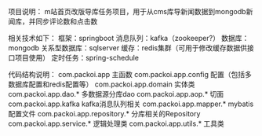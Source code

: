 
项目说明：
	m站首页改版导库任务项目，用于从cms库导新闻数据到mongodb新闻库，并同步评论数和点击数

相关技术如下：
	框架：springboot
	消息队列：kafka（zookeeper?）
	数据库：mongodb
	关系型数据库：sqlserver
	缓存：redis集群（可用于修改缓存数据供接口项目使用）
	定时任务：spring-schedule

代码结构说明：
	com.packoi.app	主函数
	com.packoi.app.config	配置（包括多数据库配置和redis配置等）
	com.packoi.app.domain	实体类
	com.packoi.app.dao.*	多数据源分库dao
	com.packoi.app.aop.*	切面
	com.packoi.app.kafka	kafka消息队列相关
	com.packoi.app.mapper.*	mybatis配置文件
	com.packoi.app.repository.*	分库相关的Repository
	com.packoi.app.service.*	逻辑处理类
	com.packoi.app.utils.*	工具类

	
	
	
	
